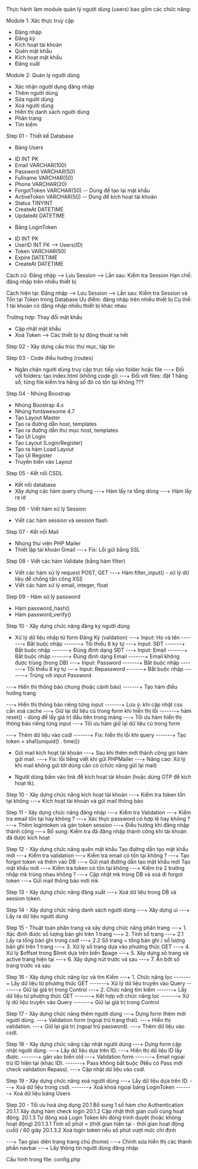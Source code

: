 Thực hành làm module quản lý người dùng (users) bao gồm các chức năng:

Module 1: Xác thực truy cập

- Đăng nhập
- Đăng ký
- Kích hoạt tài khoản
- Quên mật khẩu
- Kích hoạt mật khẩu
- Đăng xuất

Module 2: Quản lý người dùng

- Xác nhận người dụng đăng nhập
- Thêm người dùng
- Sửa người dùng
- Xoá người dùng
- Hiển thị danh sách người dùng
- Phân trang
- Tìm kiếm

Step 01 - Thiết kế Database

- Bảng Users

* ID INT PK
* Email VARCHAR(100)
* Password VARCHAR(50)
* Fullname VARCHAR(50)
* Phone VARCHAR(20)
* ForgotToken VARCHAR(50) -- Dùng để tạo lại mật khẩu
* ActiveToken VARCHAR(50) -- Dùng để kích hoạt tài khoản
* Status TINYINT
* CreateAt DATETIME
* UpdateAt DATETIME

- Bảng LoginToken

* ID INT PK
* UserID INT FK --> Users(ID)
* Token VARCHAR(50)
* Expire DATETIME
* CreateAt DATETIME

Cách cũ: Đăng nhập --> Lưu Session --> Lần sau: Kiểm tra Session
Hạn chế: đăng nhập trên nhiều thiết bị

Cách hiện tại: Đăng nhập --> Lưu Session --> Lần sau: Kiểm tra Session và Tồn tại Token trong Database
Ưu điểm: đăng nhập trên nhiều thiết bị
Cụ thể: 1 tài khoản có đăng nhập nhiều thiết bị khác nhau

Trường hợp: Thay đổi mật khẩu

- Cập nhật mật khẩu
- Xoá Token --> Các thiết bị tự động thoát ra hết

Step 02 - Xây dựng cấu trúc thư mục, tập tin

Step 03 - Code điều hướng (routes)

- Ngăn chặn người dùng truy cập trực tiếp vào folder hoặc file
  ---+ Đối với folders: tạo index.html (không code gì)
  ---+ Đối với files: đặt 1 hằng số, từng file kiểm tra hằng số đó có tồn tại không ???

Step 04 - Nhúng Boostrap

- Nhúng Boostrap 4.x
- Nhúng fontawesome 4.7
- Tạo Layout Master
- Tạo ra đường dẫn host, templates
- Tạo ra đường dẫn thư mục host, templates
- Tạo UI Login
- Tạo Layout (Login/Register)
- Tạo ra hàm Load Layout
- Tạo UI Register
- Truyền biến vào Layout

Step 05 - Kết nối CSDL

- Kết nối database
- Xây dựng các hàm query chung
  ---+ Hàm lấy ra tổng dòng
  ---+ Hàm lấy ra id

Step 06 - Viết hàm xử lý Session

- Viết các hàm session và session flash

Step 07 - Kết nối Mail

- Nhúng thư viện PHP Mailer
- Thiết lập tài khoản Gmail
  ---+ Fix: Lỗi gửi bằng SSL

Step 08 - Viết các hàm Validate (bằng hàm filter)

- Viết các hàm xử lý request POST, GET
  ---+ Hàm filter_input() - xử lý dữ liệu để chống tấn công XSS
- Viết các hàm xử lý email, integer, float

Step 09 - Hàm xử lý password

- Hàm password_hash()
- Hàm password_verify()

Step 10 - Xây dựng chức năng đăng ký người dùng

- Xử lý dữ liệu nhập từ form Đăng Ký (valdation)
  ---+ Input: Họ và tên
  -------+ Bắt buộc nhập
  -------+ Tối thiểu 6 ký tự
  ---+ Input: SĐT
  -------+ Bắt buộc nhập
  -------+ Đúng định dạng SĐT
  ---+ Input: Email
  -------+ Bắt buộc nhập
  -------+ Đúng định dạng Email
  -------+ Email không được trùng (trong DB)
  ---+ Input: Password
  -------+ Bắt buộc nhập
  -------+ Tối thiểu 8 ký tự
  ---+ Input: Repassword
  -------+ Bắt buộc nhập
  -------+ Trùng với input Password

---+ Hiển thị thông báo chung (hoặc cảnh báo)
-------+ Tạo hàm điều hướng trang

---+ Hiển thị thông báo riêng từng input
-------+ Lưu ý: khi cập nhật css cần xoá cache
---+ Giữ lại dữ liệu cũ trong form khi hiển thị lỗi
-------+ hàm reset() - dùng để lấy giá trị đầu tiên trong mảng
---+ Tối ưu hàm hiển thị thông báo riêng từng input
---+ Tối ưu hàm giữ lại dữ liệu cũ trong form

---+ Thêm dữ liệu vào csdl
-------+ Fix: hiển thị lỗi khi query
-------+ Tạo token = sha1(unquid() . time())

- Gửi mail kích hoạt tải khoản
  ---+ Sau khi thêm mới thành công gọi hàm gửi mail.
  ---+ Fix: lỗi tiếng viết khi gửi PHPMailer
  ---+ Nâng cao: Xử lý khi mail không gửi tới dùng cần có (chức năng gửi lại mail)

- Người dùng bấm vào link để kích hoạt tài khoản (hoặc dùng OTP để kích hoạt tk).

Step 10 - Xây dựng chức năng kích hoạt tài khoản
---+ Kiểm tra token tồn tại không
---+ Kích hoạt tài khoản và gửi mail thông báo

Step 11 - Xây dựng chức năng đăng nhập
---+ Kiểm tra Validation
---+ Kiểm tra email tồn tại hay không ?
---+ Xác thực password có hợp lệ hay không ?
---+ Thêm logintoken và gán token session
---+ Điều hướng khi đăng nhập thành công
---+ Bổ sung: Kiểm tra đã đăng nhập thành công khi tài khoản đã được kích hoạt

Step 12 - Xây dựng chức năng quên mật khẩu
Tạo đường dẫn tạo mật khẩu mới
---+ Kiểm tra validation
---+ Kiểm tra email có tồn tại không ?
---+ Tạo forgot token và thêm vào DB
---+ Gửi mail đường dẫn tạo mật khẩu mới
Tạo mật khẩu mới
---+ Kiểm tra token có tồn tại không
---+ Kiểm tra 2 trường nhập mk trùng nhau không ?
---+ Cập nhật mk trong DB và xoá đi forgot token
---+ Gửi mail thông báo mới mk

Step 13 - Xây dựng chức năng đăng xuất
---+ Xoá dữ liệu trong DB và session token.

Step 14 - Xây dựng chức năng danh sách người dùng
---+ Xây dựng ui
---+ Lấy ra dữ liệu người dùng

Step 15 - Thuật toán phân trang và xây dựng chức năng phân trang
---+ 1. Xác định được số lượng bản ghi trên 1 trang
---+ 2. Tính số trang
---+ 2.1 Lấy ra tổng bản ghi trong csdl
---+ 2.2 Số trang = tổng bản ghi / số lượng bản ghi trên 1 trang
---+ 3. Xử lý số trang dựa vào phương thức GET
---+ 4. Xử lý $offset trong $limit dựa trên biến $page
---+ 5. Xây dựng sô trang và active trang hiện tại
---+ 6. Xây dựng nút trước và sau
---+ 7. Ẩn bớt số trang trước và sau

Step 16 - Xây dựng chức năng lọc và tìm Kiếm
---+ 1. Chức năng lọc
-------+ Lấy dữ liệu từ phương thức GET
-------+ Xử lý dữ liệu truyền vào Query
-------+ Giữ lại giá trị trong Control
---+ 2. Chức năng tìm kiếm
-------+ Lấy dữ liệu từ phương thức GET
-------+ Kết hợp với chức năng lọc
-------+ Xử lý dữ liệu truyền vào Query
-------+ Giữ lại giá trị trong Control

Step 17 - Xây dựng chức năng thêm người dùng
---+ Dựng form thêm mới người dùng.
---+ Validation form (ngoại trừ trạng thái).
---+ Hiển thị validation.
---+ Giữ lại giá trị (ngoại trừ password).
---+ Thêm dữ liệu vào csdl.

Step 18 - Xây dựng chức năng cập nhật người dùng
---+ Dựng form cập nhật người dùng.
---+ Lấy dữ liệu dựa trên ID.
---+ Hiển thị dữ liệu ID lấy được.
-------+ gán vào biến old
---+ Validation form
-------+ Email ngoại trừ ID hiện tại (khác ID).
-------+ Pass không bắt buộc (Nếu có Pass mới check validation Repass).
---+ Cập nhật dữ liệu vào csdl.

Step 19 - Xây dựng chức năng xoá người dùng
---+ Lấy dữ liệu dựa trên ID.
---+ Xoá dữ liệu trong csdl.
-------+ Xoá khoá ngoại bảng LoginToken
-------+ Xoá dữ liệu bảng Users

Step 20 - Tối ưu hoá ứng dụng
20.1 Bổ sung 1 số hàm cho Authentication
20.1.1 Xây dựng hàm check login
20.1.2 Cập nhật thời gian cuối cùng hoạt động.
20.1.3 Tự động xoá Login Token khi đóng trình duyệt (hoặc không hoạt động)
20.1.3.1 Tính số phút = (thời gian hiện tại - thời gian hoạt động cuối) / 60 giây
20.1.3.2 Xoá login token nếu số phút vượt mức chỉ định

---+ Tạo giao diện trang trang chủ (home)
---+ Chỉnh sửa hiển thị các thành phần navbar
---+ Lấy thông tin người dùng đăng nhập

Cấu hình trong file: config.php
